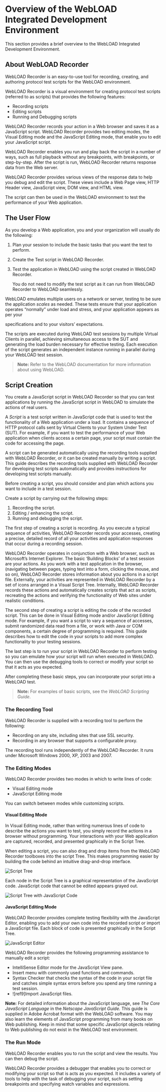 # Overview of the WebLOAD Integrated Development Environment

This section provides a brief overview to the WebLOAD Integrated Development Environment.

## About WebLOAD Recorder

WebLOAD Recorder is an easy-to-use tool for recording, creating, and authoring protocol test scripts for the WebLOAD environment.

WebLOAD Recorder is a visual environment for creating protocol test scripts (referred to as scripts) that provides the following features:

- Recording scripts
- Editing scripts
- Running and Debugging scripts

WebLOAD Recorder records your action in a Web browser and saves it as a JavaScript script. WebLOAD Recorder provides two editing modes, the Visual Editing mode and the JavaScript Editing mode, that enable you to edit your JavaScript script.

WebLOAD Recorder enables you run and play back the script in a number of ways, such as full playback without any breakpoints, with breakpoints, or step-by-step. After the script is run, WebLOAD Recorder returns response data from the Web server.

WebLOAD Recorder provides various views of the response data to help you debug and edit the script. These views include a Web Page view, HTTP Header view, JavaScript view, DOM view, and HTML view.

The script can then be used in the WebLOAD environment to test the performance of your Web application.




## The User Flow

As you develop a Web application, you and your organization will usually do the following:

1. Plan your session to include the basic tasks that you want the test to perform.

1. Create the Test script in WebLOAD Recorder.

1. Test the application in WebLOAD using the script created in WebLOAD Recorder.

   You do not need to modify the test script as it can run from WebLOAD Recorder to WebLOAD seamlessly.

WebLOAD emulates multiple users on a network or server, testing to be sure the application *scales* as needed. These tests ensure that your application operates “normally” under load and stress, and your application appears as per your

specifications and to your visitors’ expectations.

The scripts are executed during WebLOAD test sessions by multiple Virtual Clients in parallel, achieving simultaneous access to the SUT and generating the load burden necessary for effective testing. Each execution of the script generates an independent instance running in parallel during your WebLOAD test session.

> **Note:** Refer to the WebLOAD documentation for more information about using WebLOAD.



## Script Creation

You create a JavaScript script in WebLOAD Recorder so that you can test applications by running the JavaScript script in WebLOAD to simulate the actions of real users.

A *Script* is a test script written in JavaScript code that is used to test the functionality of a Web application under a load. It contains a sequence of HTTP protocol calls sent by Virtual Clients to your System Under Test (SUT). For example, if you want to test the performance of your Web application when clients access a certain page, your script must contain the code for accessing the page.

A script can be generated automatically using the recording tools supplied with WebLOAD Recorder, or it can be created manually by writing a script. This guide describes the recording tools supplied with WebLOAD Recorder for developing test scripts automatically and provides instructions for developing test scripts manually.

Before creating a script, you should consider and plan which actions you want to include in a test session.


Create a script by carrying out the following steps:

1. Recording the script.
1. Editing / enhancing the script.
1. Running and debugging the script.

The first step of creating a script is recording. As you execute a typical sequence of activities, WebLOAD Recorder records your accesses, creating a precise, detailed record of all your activities and application responses that occur during a recording session.

WebLOAD Recorder operates in conjunction with a Web browser, such as Microsoft’s Internet Explorer. The basic ‘Building Blocks’ of a test session are your actions. As you work with a test application in the browser, (navigating between pages, typing text into a form, clicking the mouse, and so on), WebLOAD Recorder stores information about you actions in a script file. Externally, your activities are represented in WebLOAD Recorder by a set of icons arranged in a Visual Script Tree. Internally, WebLOAD Recorder records these actions and automatically creates scripts that act as scripts, recreating the actions and verifying the functionality of Web sites under realistic conditions.

The second step of creating a script is editing the code of the recorded script. This can be done in Visual Editing mode and/or JavaScript Editing mode. For example, if you want a script to vary a sequence of accesses, submit randomized data read from a file, or work with Java or COM components, a certain degree of programming is required. This guide describes how to edit the code in your scripts to add more complex functionality to your testing sessions.

The last step is to run your script in WebLOAD Recorder to perform testing so you can emulate how your script will run when executed in WebLOAD. You can then use the debugging tools to correct or modify your script so that it acts as you expected.

After completing these basic steps, you can incorporate your script into a WebLOAD test.

> **Note:** For examples of basic scripts, see the *WebLOAD Scripting Guide*.
>

### The Recording Tool

WebLOAD Recorder is supplied with a recording tool to perform the following:

- Recording on any site, including sites that use SSL security.
- Recording in any browser that supports a configurable proxy.

The recording tool runs independently of the WebLOAD Recorder. It runs under Microsoft Windows 2000, XP, 2003 and 2007.

### The Editing Modes

WebLOAD Recorder provides two modes in which to write lines of code:

- Visual Editing mode
- JavaScript Editing mode

You can switch between modes while customizing scripts.

#### **Visual Editing Mode**

In Visual Editing mode, rather than writing numerous lines of code to describe the actions you want to test, you simply record the actions in a browser without programming. Your interactions with your Web application are captured, recorded, and presented graphically in the Script Tree.

When editing a script, you can also drag and drop items from the WebLOAD Recorder toolboxes into the script Tree. This makes programming easier by building the code behind an intuitive drag-and-drop interface.

![Script Tree](../images/script_tree.png)



Each node in the Script Tree is a graphical representation of the JavaScript code. JavaScript code that cannot be edited appears grayed out.



![Script Tree with JavaScript Code](../images/script_tree_with_javascript.jpeg)



#### JavaScript Editing Mode

WebLOAD Recorder provides complete testing flexibility with the JavaScript Editor, enabling you to add your own code into the recorded script or import a JavaScript file. Each block of code is presented graphically in the Script Tree.

![JavaScript Editor](../images/javascript_editor.png)



WebLOAD Recorder provides the following programming assistance to manually edit a script:

- IntelliSense Editor mode for the JavaScript View pane.
- Insert menu with commonly used functions and commands.
- Syntax Checker that checks the syntax of the code in your script file and catches simple syntax errors before you spend any time running a test session.
- ![ref9]Import JavaScript files.

**Note:** For detailed information about the JavaScript language, see *The Core JavaScript Language* in the *Netscape JavaScript Guide.* This guide is supplied in Adobe Acrobat format with the WebLOAD software. You may also learn the elements of JavaScript programming from many books on Web publishing. Keep in mind that some specific JavaScript objects relating to Web publishing do not exist in the WebLOAD test environment.



### The Run Mode

WebLOAD Recorder enables you to run the script and view the results. You can then debug the script.

WebLOAD Recorder provides a debugger that enables you to correct or modifying your script so that is acts as you expected. It includes a variety of tools to help with the task of debugging your script, such as setting breakpoints and specifying watch variables and expressions.



